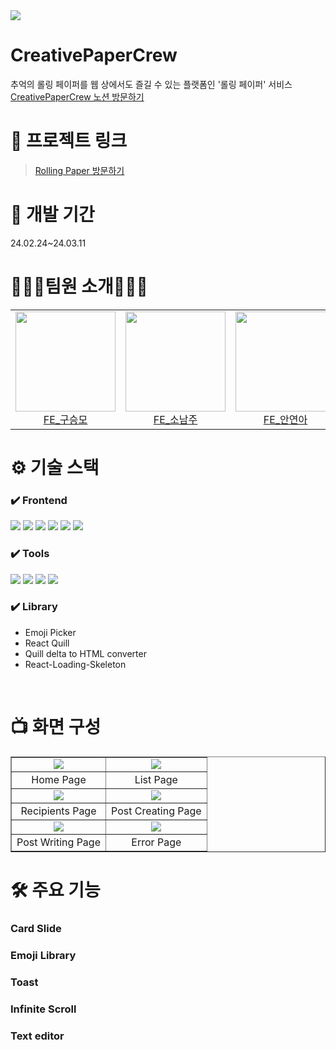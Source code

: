 <img src="https://capsule-render.vercel.app/api?type=waving&color=gradient&height=240&section=header&text=📜Rolling%20Paper🖊&fontSize=70&fontAlignY=40" />

# CreativePaperCrew

추억의 롤링 페이퍼를 웹 상에서도 즐길 수 있는 플랫폼인 '롤링 페이퍼' 서비스
<br/>
[CreativePaperCrew 노션 방문하기](https://www.notion.so/PROJECT-Rolling-7dfd660644394cefbfbd0ede6d9b999f)

# 🔗 프로젝트 링크

> [Rolling Paper 방문하기](http://rolling-paper-pi.vercel.app)

# 📅 개발 기간

24.02.24~24.03.11

# 💁🏻‍♀팀원 소개💁🏻‍♂

<table>
  <tr>
    <td height="160px" align="center"><a href="https://github.com/Trophy198"><img src="https://avatars.githubusercontent.com/u/100824183?v=4" width="160px"/><br/>FE_구승모</a></td> 
    <td height="160px" align="center"><a href="https://github.com/NJ97S"><img src="https://avatars.githubusercontent.com/u/79499733?v=4" width="160px"/><br/>FE_소남주</a></td> 
    <td height="160px" align="center"><a href="https://github.com/yeona813"><img src="https://avatars.githubusercontent.com/u/129318957?v=4" width="160px"/><br/>FE_안연아</a></td> 
    <td height="160px" align="center"><a href="https://github.com/vinoankr"><img src="https://avatars.githubusercontent.com/u/88578367?v=4" width="160px"/><br/>FE_안주언</a></td> 
    <td height="160px" align="center"><a href="https://github.com/JaeBeen95"><img src="https://avatars.githubusercontent.com/u/108844881?v=4" width="160px"/><br/>FE_이재빈</a></td> 
  </tr>
</table>

# ⚙️ 기술 스택

### ✔️ Frontend

<img src="https://img.shields.io/badge/html5-E34F26?style=for-the-badge&logo=html5&logoColor=white"> 
<img src="https://img.shields.io/badge/javascript-F7DF1E?style=for-the-badge&logo=javascript&logoColor=black">
<img src="https://img.shields.io/badge/react-61DAFB?style=for-the-badge&logo=react&logoColor=black"> 
<img src="https://img.shields.io/badge/styledcomponents-DB7093?style=for-the-badge&logo=styledcomponents&logoColor=white">
<img src="https://img.shields.io/badge/prettier-F7B93E?style=for-the-badge&logo=prettier&logoColor=white">
<img src="https://img.shields.io/badge/eslint-4B32C3?style=for-the-badge&logo=eslint&logoColor=white">

### ✔️ Tools

<img src="https://img.shields.io/badge/visual%20studio%20code-0074cc?style=for-the-badge&logo=visualstudiocode&logoColor=white">
<img src="https://img.shields.io/badge/github-181717?style=for-the-badge&logo=github&logoColor=white">
<img src="https://img.shields.io/badge/git-F05032?style=for-the-badge&logo=git&logoColor=white">
<img src="https://img.shields.io/badge/notion-000000?style=for-the-badge&logo=notion&logoColor=white">

### ✔️ Library

- Emoji Picker
- React Quill
- Quill delta to HTML converter
- React-Loading-Skeleton

<br/>

# 📺 화면 구성

<table border="1">
  <tr>
    <td align="center"><img src="https://media.discordapp.net/attachments/1202779535167459328/1216638712457461820/IMG_9667.png?ex=66011e19&is=65eea919&hm=318ab8ba04bc259b12f26130cef4afec1c4413c03bccdbbe3377971e612546f1&=&format=webp&quality=lossless&width=881&height=521" /></td> 
    <td align="center"><img src="https://media.discordapp.net/attachments/1202779535167459328/1216638712822370365/IMG_9668.png?ex=66011e19&is=65eea919&hm=57efb846c314221d5a37e052a6aa9611339e82af407caa8fceb64172f4dd0583&=&format=webp&quality=lossless&width=881&height=522" /></td> 
  </tr>
  <tr>
    <td align="center">Home Page</td> 
    <td align="center">List Page</td> 
  </tr>
  <tr>
    <td align="center"><img src="https://media.discordapp.net/attachments/1202779535167459328/1216638713400922152/IMG_9669.png?ex=66011e19&is=65eea919&hm=c60e1628eb7331afcf7cb60274537d28820851a78f5431bcff822b4fe6dcee49&=&format=webp&quality=lossless&width=881&height=522" /></td> 
    <td align="center"><img src="https://media.discordapp.net/attachments/1202779535167459328/1216638713732530268/IMG_9670.png?ex=66011e19&is=65eea919&hm=13f043b03b7e9b797cf62c59b012b80f3f7ff0f8921a5b6b75aba23a53deca56&=&format=webp&quality=lossless&width=881&height=546" /></td> 
  </tr>
  <tr>
    <td align="center">Recipients Page</td> 
    <td align="center">Post Creating Page</td> 
  </tr>
  <tr>
    <td align="center"><img src="https://media.discordapp.net/attachments/1202779535167459328/1216638714139119756/IMG_9671.png?ex=66011e19&is=65eea919&hm=47b400a8a67034c218f39f94f0418f3adee13daa130e281b44aec6080b47f739&=&format=webp&quality=lossless&width=881&height=550" /></td> 
    <td align="center"><img src="https://media.discordapp.net/attachments/1202779535167459328/1216638714764329120/IMG_9672.png?ex=66011e19&is=65eea919&hm=8f942844d0ae75bcb540f9750ee7ac914ba6d94d63b33b09db9153ae9d4e1f08&=&format=webp&quality=lossless&width=881&height=553" /></td> 
  </tr>
  <tr>
      <td align="center">Post Writing Page</td> 
      <td align ="center">Error Page</td>
  </tr>
</table>

# 🛠 주요 기능

### Card Slide

### Emoji Library

### Toast

### Infinite Scroll

### Text editor
